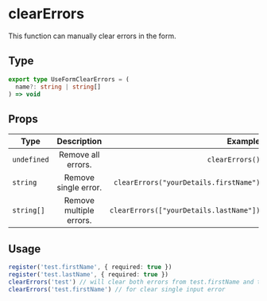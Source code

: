 # clearErrors

This function can manually clear errors in the form.

## Type

```ts
export type UseFormClearErrors = (
  name?: string | string[]
) => void
```

## Props

| Type        |      Description     |  Example |
| ------------- | :-----------: | ----: |
| `undefined`      | Remove all errors. | 	`clearErrors()` |
| `string`     |  	Remove single error.   |   `clearErrors("yourDetails.firstName")` |
| `string[]` |   Remove multiple errors.    |   `clearErrors(["yourDetails.lastName"])` |

## Usage

```ts
register('test.firstName', { required: true })
register('test.lastName', { required: true })
clearErrors('test') // will clear both errors from test.firstName and test.lastName
clearErrors('test.firstName') // for clear single input error
```
